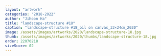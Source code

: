 ```yaml
---
layout: "artwork"
categories: "2018-2022"
author: "Jihoon Ha"
title: "landscape-structure #18"
caption: "landscape-structure #18_oil on canvas_33×24㎝_2020"
image: /assets/images/artworks/2020/landscape-structure-18.jpg
thumb: /assets/images/artworks/2020/thumbs/landscape-structure-18.jpg
order: 22070218
sizeScore: 02
---
```


